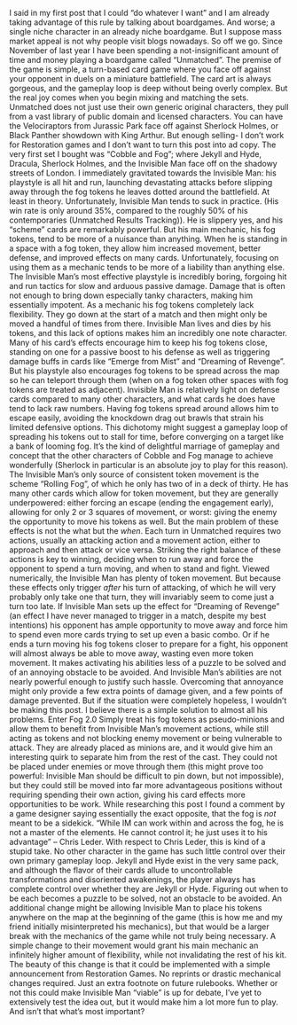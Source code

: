 I said in my first post that I could “do whatever I want” and I am already taking advantage of this rule by talking about boardgames. And worse; a single niche character in an already niche boardgame. But I suppose mass market appeal is not why people visit blogs nowadays. So off we go. Since November of last year I have been spending a not-insignificant amount of time and money playing a boardgame called “Unmatched”.
The premise of the game is simple, a turn-based card game where you face off against your opponent in duels on a miniature battlefield. The card art is always gorgeous, and the gameplay loop is deep without being overly complex. But the real joy comes when you begin mixing and matching the sets. Unmatched does not just use their own generic original characters, they pull from a vast library of public domain and licensed characters.  You can have the Velociraptors from Jurassic Park face off against Sherlock Holmes, or Black Panther showdown with King Arthur. 
But enough selling- I don’t work for Restoration games and I don’t want to turn this post into ad copy.
The very first set I bought was “Cobble and Fog”; where Jekyll and Hyde, Dracula, Sherlock Holmes, and the Invisible Man face off on the shadowy streets of London. I immediately gravitated towards the Invisible Man: his playstyle is all hit and run, launching devastating attacks before slipping away through the fog tokens he leaves dotted around the battlefield.
At least in theory. Unfortunately, Invisible Man tends to suck in practice. (His win rate is only around 35%, compared to the roughly 50% of his contemporaries (Unmatched Results Tracking)). He is slippery yes, and his “scheme” cards are remarkably powerful. But his main mechanic, his fog tokens, tend to be more of a nuisance than anything. When he is standing in a space with a fog token, they allow him increased movement, better defense, and improved effects on many cards. Unfortunately, focusing on using them as a mechanic tends to be more of a liability than anything else. The Invisible Man’s most effective playstyle is incredibly boring, forgoing hit and run tactics for slow and arduous passive damage. Damage that is often not enough to bring down especially tanky characters, making him essentially impotent. 
As a mechanic his fog tokens completely lack flexibility. They go down at the start of a match and then might only be moved a handful of times from there. Invisible Man lives and dies by his tokens, and this lack of options makes him an incredibly one note character. Many of his card’s effects encourage him to keep his fog tokens close, standing on one for a passive boost to his defense as well as triggering damage buffs in cards like “Emerge from Mist” and “Dreaming of Revenge”. 
But his playstyle also encourages fog tokens to be spread across the map so he can teleport through them (when on a fog token other spaces with fog tokens are treated as adjacent). Invisible Man is relatively light on defense cards compared to many other characters, and what cards he does have tend to lack raw numbers. Having fog tokens spread around allows him to escape easily, avoiding the knockdown drag out brawls that strain his limited defensive options.
This dichotomy might suggest a gameplay loop of spreading his tokens out to stall for time, before converging on a target like a bank of looming fog. It’s the kind of delightful marriage of gameplay and concept that the other characters of Cobble and Fog manage to achieve wonderfully (Sherlock in particular is an absolute joy to play for this reason).
The Invisible Man’s only source of consistent token movement is the scheme “Rolling Fog”, of which he only has two of in a deck of thirty.  He has many other cards which allow for token movement, but they are generally underpowered: either forcing an escape (ending the engagement early), allowing for only 2 or 3 squares of movement, or worst: giving the enemy the opportunity to move his tokens as well. But the main problem of these effects is not the what but the *when*. 
Each turn in Unmatched requires two actions, usually an attacking action and a movement action, either to approach and then attack or vice versa. Striking the right balance of these actions is key to winning, deciding when to run away and force the opponent to spend a turn moving, and when to stand and fight. Viewed numerically, the Invisible Man has plenty of token movement. But because these effects only trigger *after* his turn of attacking, of which he will very probably only take one that turn, they will invariably seem to come just a turn too late.
 If Invisible Man sets up the effect for “Dreaming of Revenge” (an effect I have never managed to trigger in a match, despite my best intentions) his opponent has ample opportunity to move away and force him to spend even more cards trying to set up even a basic combo. Or if he ends a turn moving his fog tokens closer to prepare for a fight, his opponent will almost always be able to move away, wasting even more token movement. It makes activating his abilities less of a puzzle to be solved and of an annoying obstacle to be avoided. And Invisible Man’s abilities are not nearly powerful enough to justify such hassle. Overcoming that annoyance might only provide a few extra points of damage given, and a few points of damage prevented. 
But if the situation were completely hopeless, I wouldn’t be making this post. I believe there is a simple solution to almost all his problems. 
Enter Fog 2.0
Simply treat his fog tokens as pseudo-minions and allow them to benefit from Invisible Man’s movement actions, while still acting as tokens and not blocking enemy movement or being vulnerable to attack. They are already placed as minions are, and it would give him an interesting quirk to separate him from the rest of the cast. They could not be placed under enemies or move through them (this might prove too powerful: Invisible Man should be difficult to pin down, but not impossible), but they could still be moved into far more advantageous positions without requiring spending their own action, giving his card effects more opportunities to be work.
While researching this post I found a comment by a game designer saying essentially the exact opposite, that the fog is *not* meant to be a sidekick. 
“While IM can work within and across the fog, he is not a master of the elements. He cannot control it; he just uses it to his advantage” – Chris Leder.
With respect to Chris Leder, this is kind of a stupid take. No other character in the game has such little control over their own primary gameplay loop. Jekyll and Hyde exist in the very same pack, and although the flavor of their cards allude to uncontrollable transformations and disoriented awakenings, the player always has complete control over whether they are Jekyll or Hyde. Figuring out when to be each becomes a puzzle to be solved, not an obstacle to be avoided.
An additional change might be allowing Invisible Man to place his tokens anywhere on the map at the beginning of the game (this is how me and my friend initially misinterpreted his mechanics), but that would be a larger break with the mechanics of the game while not truly being necessary.  A simple change to their movement would grant his main mechanic an infinitely higher amount of flexibility, while not invalidating the rest of his kit.
The beauty of this change is that it could be implemented with a simple announcement from Restoration Games. No reprints or drastic mechanical changes required. Just an extra footnote on future rulebooks. Whether or not this could make Invisible Man “viable” is up for debate, I’ve yet to extensively test the idea out, but it would make him a lot more fun to play. And isn’t that what’s most important?



